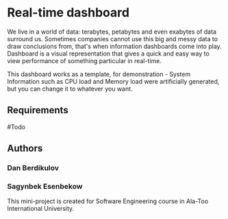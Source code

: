 # Real-time dashboard

We live in a world of data: terabytes, petabytes and even exabytes of data surround us. Sometimes companies cannot use this big and messy data to draw conclusions from, that's when information dashboards come into play. 
Dashboard is a visual representation that gives a quick and easy way to view performance of something particular in real-time.

This dashboard works as a template, for demonstration - System Information such as CPU load and Memory load were artificially generated, but you can change it to whatever you want. 

## Requirements 
#Todo

## Authors 
### Dan Berdikulov
### Sagynbek Esenbekow
This mini-project is created for Software Engineering course in Ala-Too International University. 

